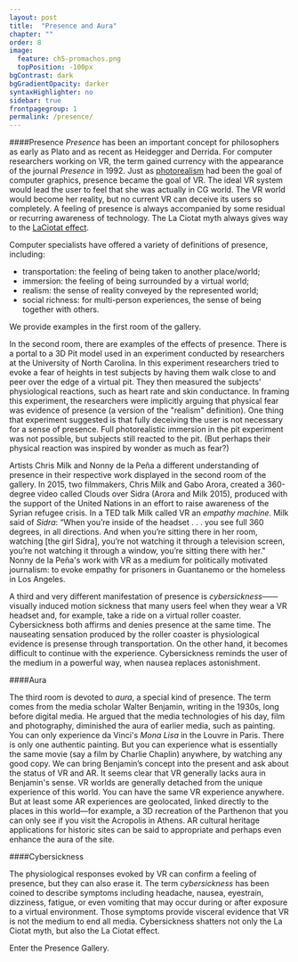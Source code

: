 ```yaml
---
layout: post
title:  "Presence and Aura"
chapter: ""
order: 8
image:
  feature: ch5-promachos.png
  topPosition: -100px
bgContrast: dark
bgGradientOpacity: darker
syntaxHighlighter: no
sidebar: true
frontpagegroup: 1
permalink: /presence/
---
```

####Presence
*Presence* has been an important concept for philosophers as early as Plato and as recent as Heidegger and Derrida. For computer researchers working on VR, the term gained currency with the appearance of the journal *Presence* in 1992. Just as <a href="{{site.baseurl}}graphics-tracking">photorealism</a> had been the goal of computer graphics, presence became the goal of VR. The ideal VR system would lead the user to feel that she was actually in CG world. The VR world would become her reality, but no current VR can deceive its users so completely. A feeling of presence is always accompanied by some residual or recurring awareness of technology. The La Ciotat myth always gives way to the <a href="{{site.baseurl}}/what-are-reality-media">LaCiotat effect</a>. 

Computer specialists have offered a variety of definitions of presence, including: 

 * transportation: the feeling of being taken to another place/world;
 * immersion: the feeling of being surrounded by a virtual world;
 * realism: the sense of reality conveyed by the represented world;
 * social richness: for multi-person experiences, the sense of being together with others.

We provide examples in the first room of the gallery. 

In the second room, there are examples of the effects of presence. There is <a class="xrlink" room="4" waypoint="start">a portal to a 3D Pit model</a> used in an experiment conducted by researchers at the University of North Carolina. In this experiment researchers tried to evoke a fear of heights in test subjects by having them walk close to and peer over the edge of a virtual pit. They then measured the subjects' physiological reactions, such as heart rate and skin conductance. In framing this experiment, the researchers were implicitly arguing that physical fear was evidence of presence (a version of the "realism" definition). One thing that experiment suggested is that fully deceiving the user is not necessary for a sense of presence. Full photorealistic immersion in the pit experiment was not possible, but subjects still reacted to the pit. (But perhaps their physical reaction was inspired by wonder as much as fear?)

Artists Chris Milk and Nonny de la Peña a different understanding of presence in their respective work displayed in the second room of the gallery. In 2015, two filmmakers, Chris Milk and Gabo Arora, created a 360-degree video called Clouds over Sidra (Arora and Milk 2015), produced with the support of the United Nations in an effort to raise awareness of the Syrian refugee crisis. In a TED talk Milk called VR an *empathy machine*. Milk said of *Sidra*: “When you’re inside of the headset . . . you see full 360 degrees, in all directions. And when you’re sitting there in her room, watching [the girl Sidra], you’re not watching it through a television screen, you’re not watching it through a window, you’re sitting there with her." Nonny de la Peña's work with VR as a medium for politically motivated journalism: to evoke empathy for prisoners in Guantanemo or the homeless in Los Angeles.

A third and very different manifestation of presence is *cybersickness*——visually induced motion sickness that many users feel when they wear a VR headset and, for example, take a ride on a virtual roller coaster. Cybersickness both affirms and denies presence at the same time. The nauseating sensation produced by the roller coaster is physiological evidence is presense through transportation. On the other hand, it becomes difficult to continue with the experience. Cybersickness reminds the  user of the medium in a powerful way, when nausea replaces astonishment.


####Aura

The third room is devoted to *aura*, a special kind of presence. The term comes from the media scholar Walter Benjamin, writing in the 1930s, long before digital media. He argued that the media technologies of his day, film and photography, diminished the aura of earlier media, such as painting. You can only experience da Vinci's *Mona Lisa* in the Louvre in Paris. There is only one authentic painting. But you can experience what is essentially the same movie (say a film by Charlie Chaplin) anywhere, by watching any good copy. We can bring Benjamin’s concept into the present and ask about the status of VR and AR. It seems clear that VR generally lacks aura in Benjamin's sense. VR worlds are generally detached from the unique experience of this world. You can have the same VR experience anywhere. But at least some AR experiences are geolocated, linked directly to the places in this world&mdash;for example, a 3D recreation of the Parthenon that you can only see if you visit the  <a class="xrlink" room="5" waypoint="start">Acropolis in Athens</a>. AR cultural heritage applications for historic sites can be said to appropriate and perhaps even enhance the aura of the site.

####Cybersickness

The physiological responses evoked by VR can confirm a feeling of presence, but they can also erase it. The term *cybersickness* has been coined to describe symptoms including headache, nausea, eyestrain, dizziness, fatigue, or even vomiting that may occur during or after exposure to a virtual environment. Those symptoms provide visceral evidence that VR is not the medium to end all media. Cybersickness shatters not only the La Ciotat myth, but also the La Ciotat effect.

Enter the <a class="xrlink" room="3" waypoint="start">Presence Gallery</a>.

